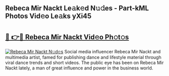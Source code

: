 ## Rebeca Mir Nackt Le𝚊k𝚎d N𝚞𝚍es - Part-kML Photos Vid𝚎o Le𝚊ks yXi45

# <h2><a href="http://fb6y9o.evod.top/?m=Rebeca+Mir+Nackt">🔗 👉🔴 Rebeca Mir Nackt Vid𝚎o Ph𝚘t𝚘s</a></h2>

[![Rebeca Mir Nackt N𝚞d𝚎s](https://i.imgur.com/8V9OHl7.gif)](http://fb6y9o.evod.top/?m=Rebeca+Mir+Nackt)
Social media influencer Rebeca Mir Nackt and multimedia artist, famed for publishing dance and lifestyle material through viral dance trends and short videos. The public eye has been on Rebeca Mir Nackt lately, a man of great influence and power in the business world. 
